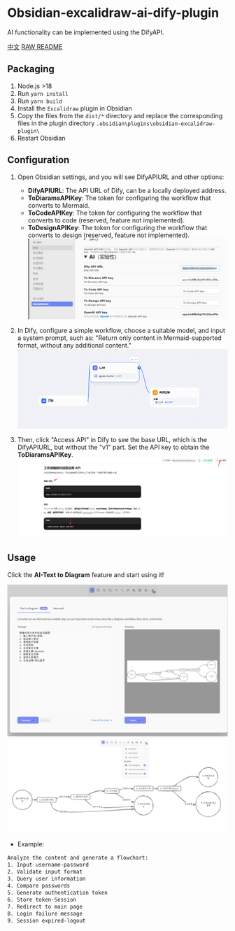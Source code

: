# Obsidian-excalidraw-ai-dify-plugin

AI functionality can be implemented using the DifyAPI.

[中文](./README_CN.md)
[RAW README](./README-RAW.md)


## Packaging
1. Node.js >18
2. Run `yarn install`
3. Run `yarn build`
4. Install the `Excalidraw` plugin in Obsidian
5. Copy the files from the `dist/*` directory and replace the corresponding files in the plugin directory `.obsidian\plugins\obsidian-excalidraw-plugin\`
6. Restart Obsidian

## Configuration
1. Open Obsidian settings, and you will see DifyAPIURL and other options:
   - **DifyAPIURL**: The API URL of Dify, can be a locally deployed address.
   - **ToDiaramsAPIKey**: The token for configuring the workflow that converts to Mermaid.
   - **ToCodeAPIKey**: The token for configuring the workflow that converts to code (reserved, feature not implemented).
   - **ToDesignAPIKey**: The token for configuring the workflow that converts to design (reserved, feature not implemented).
![](./docs/DifyApi/1.png)

2. In Dify, configure a simple workflow, choose a suitable model, and input a system prompt, such as: "Return only content in Mermaid-supported format, without any additional content."
![](./docs/DifyApi/difyFlow.png)


3. Then, click "Access API" in Dify to see the base URL, which is the DifyAPIURL, but without the "v1" part. Set the API key to obtain the **ToDiaramsAPIKey**.
![](./docs/DifyApi/difyConfig.png)

## Usage
Click the **AI-Text to Diagram** feature and start using it!

![](./docs/DifyApi/use1.png)
![](./docs/DifyApi/use2.png)


- Example:
```
Analyze the content and generate a flowchart:
1. Input username-password
2. Validate input format
3. Query user information
4. Compare passwords
5. Generate authentication token
6. Store token-Session
7. Redirect to main page
8. Login failure message
9. Session expired-logout
```